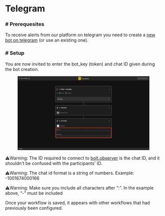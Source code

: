 # Telegram

### # Prerequesites

To receive alerts from our platform on telegram you need to create a [new bot on telegram](https://core.telegram.org/bots#6-botfather) (or use an existing one).

### # Setup

You are now invited to enter the bot\_key (token) and chat ID given during the bot creation.

<figure><img src="../../.gitbook/assets/Telegram.png" alt=""><figcaption></figcaption></figure>

⚠️Warning: The ID required to connect to [bolt.observer](http://bolt.observer/) is the chat ID, and it shouldn't be confused with the participants' ID.

⚠️Warning: The chat id format is a string of numbers. Example: -1001674000166

⚠️Warning: Make sure you include all characters after “:”. In the example above, “-” must be included

Once your workflow is saved, it appears with other workflows that had previously been configured.

